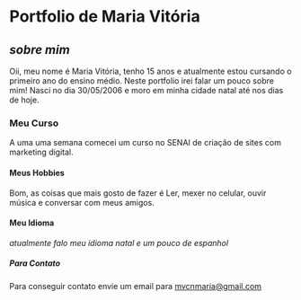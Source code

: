  # Portfolio de Maria Vitória

## *sobre mim*


Oii, meu nome é Maria Vitória, tenho 15 anos e atualmente estou cursando o primeiro ano do ensino médio. Neste portfolio irei falar um pouco sobre mim!
Nasci no dia 30/05/2006 e moro em minha cidade natal até nos dias de hoje.


### Meu Curso
A uma uma semana comecei um curso no SENAI de criação de sites com marketing digital.


#### Meus Hobbies 
Bom, as coisas que mais gosto de fazer é Ler, mexer no celular, ouvir música e conversar com meus amigos.


#### Meu Idioma
_atualmente falo meu idioma natal e um pouco de espanhol_

##### Para Contato 
Para conseguir contato envie um email para mvcnmaria@gmail.com


